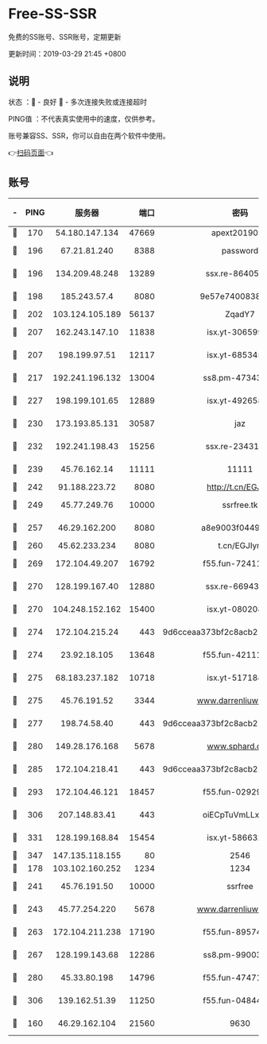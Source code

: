 # Free-SS-SSR

免费的SS账号、SSR账号，定期更新

更新时间：2019-03-29 21:45 +0800

## 说明

状态     ：🙂 - 良好 🙁 - 多次连接失败或连接超时

PING值   ：不代表真实使用中的速度，仅供参考。

账号兼容SS、SSR，你可以自由在两个软件中使用。

👉[扫码页面](https://liesauer.github.io/Free-SS-SSR/)👈

## 账号

|-|PING|服务器|端口|密码|加密方式|区域|
|:----:|:----:|:-----:|-----:|:----:|:----:|:----:|
|🙂|170|54.180.147.134|47669|apext2019001|chacha20|KR|
|🙂|196|67.21.81.240|8388|password|aes-256-cfb|US|
|🙂|196|134.209.48.248|13289|ssx.re-86405821|aes-256-cfb|US|
|🙂|198|185.243.57.4|8080|9e57e7400838a01e|chacha20-ietf|US|
|🙂|202|103.124.105.189|56137|ZqadY7|chacha20|US|
|🙂|207|162.243.147.10|11838|isx.yt-30659922|aes-256-cfb|US|
|🙂|207|198.199.97.51|12117|isx.yt-68534554|aes-256-cfb|US|
|🙂|217|192.241.196.132|13004|ss8.pm-47343847|aes-256-cfb|US|
|🙂|227|198.199.101.65|12889|isx.yt-49265808|aes-256-cfb|US|
|🙂|230|173.193.85.131|30587|jaz|aes-256-cfb|US|
|🙂|232|192.241.198.43|15256|ssx.re-23431176|aes-256-cfb|US|
|🙂|239|45.76.162.14|11111|11111|aes-256-cfb|SG|
|🙂|242|91.188.223.72|8080|http://t.cn/EGJIyrl|rc4-md5|RU|
|🙂|249|45.77.249.76|10000|ssrfree.tk|aes-256-cfb|SG|
|🙂|257|46.29.162.200|8080|a8e9003f0449cea5|chacha20-ietf|RU|
|🙂|260|45.62.233.234|8080|t.cn/EGJIyrl|rc4-md5|CA|
|🙂|269|172.104.49.207|16792|f55.fun-72411432|aes-256-cfb|SG|
|🙂|270|128.199.167.40|12880|ssx.re-66943146|aes-256-cfb|SG|
|🙂|270|104.248.152.162|15400|isx.yt-08020813|aes-256-cfb|SG|
|🙂|274|172.104.215.24|443|9d6cceaa373bf2c8acb22e60b6a58be6|aes-256-cfb|US|
|🙂|274|23.92.18.105|13648|f55.fun-42111898|aes-256-cfb|US|
|🙂|275|68.183.237.182|10718|isx.yt-51718808|aes-256-cfb|SG|
|🙂|275|45.76.191.52|3344|www.darrenliuwei.com|aes-256-cfb|JP|
|🙂|277|198.74.58.40|443|9d6cceaa373bf2c8acb22e60b6a58be6|aes-256-cfb|US|
|🙂|280|149.28.176.168|5678|www.sphard.com|aes-256-cfb|AU|
|🙂|285|172.104.218.41|443|9d6cceaa373bf2c8acb22e60b6a58be6|aes-256-cfb|US|
|🙂|293|172.104.46.121|18457|f55.fun-02929238|aes-256-cfb|SG|
|🙂|306|207.148.83.41|443|oiECpTuVmLLxk4Ts|aes-256-cfb|AU|
|🙂|331|128.199.168.84|15454|isx.yt-58663210|aes-256-cfb|SG|
|🙂|347|147.135.118.155|80|2546|chacha20|US|
|🙂|178|103.102.160.252|1234|1234|rc4-md5|JP|
|🙂|241|45.76.191.50|10000|ssrfree|aes-256-cfb|SG|
|🙂|243|45.77.254.220|5678|www.darrenliuwei.com|aes-256-cfb|SG|
|🙂|263|172.104.211.238|17190|f55.fun-89574264|aes-256-cfb|US|
|🙂|267|128.199.143.68|12286|ss8.pm-99003865|aes-256-cfb|SG|
|🙂|280|45.33.80.198|14796|f55.fun-47471001|aes-256-cfb|US|
|🙂|306|139.162.51.39|11250|f55.fun-04844585|aes-256-cfb|SG|
|🙁|160|46.29.162.104|21560|9630|aes-128-ctr|RU|
